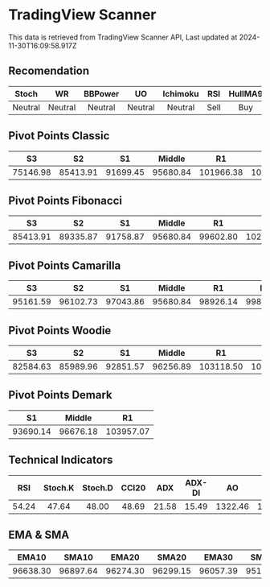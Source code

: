 # TradingView Scanner
This data is retrieved from TradingView Scanner API, Last updated at 2024-11-30T16:09:58.917Z

## Recomendation
| Stoch | WR | BBPower | UO | Ichimoku | RSI | HullMA9 |
| :---: | :---: | :---: | :---: | :---: | :---: | :---: |
| Neutral | Neutral | Neutral | Neutral | Neutral | Sell | Buy |

## Pivot Points Classic
| S3 | S2 | S1 | Middle | R1 | R2 | R3 |
| :---: | :---: | :---: | :---: | :---: | :---: | :---: |
| 75146.98 | 85413.91 | 91699.45 | 95680.84 | 101966.38 | 105947.77 | 116214.70 |

## Pivot Points Fibonacci
| S3 | S2 | S1 | Middle | R1 | R2 | R3 |
| :---: | :---: | :---: | :---: | :---: | :---: | :---: |
| 85413.91 | 89335.87 | 91758.87 | 95680.84 | 99602.80 | 102025.80 | 105947.77 |

## Pivot Points Camarilla
| S3 | S2 | S1 | Middle | R1 | R2 | R3 |
| :---: | :---: | :---: | :---: | :---: | :---: | :---: |
| 95161.59 | 96102.73 | 97043.86 | 95680.84 | 98926.14 | 99867.27 | 100808.41 |

## Pivot Points Woodie
| S3 | S2 | S1 | Middle | R1 | R2 | R3 |
| :---: | :---: | :---: | :---: | :---: | :---: | :---: |
| 82584.63 | 85989.96 | 92851.57 | 96256.89 | 103118.50 | 106523.82 | 113385.43 |

## Pivot Points Demark
| S1 | Middle | R1 |
| :---: | :---: | :---: |
| 93690.14 | 96676.18 | 103957.07 |

## Technical Indicators
| RSI | Stoch.K | Stoch.D | CCI20 | ADX | ADX-DI | AO | Mom | MACD | MACD | W.R | HullMA9 |
| :---: | :---: | :---: | :---: | :---: | :---: | :---: | :---: | :---: | :---: | :---: | :---: |
| 54.24 | 47.64 | 48.00 | 48.69 | 21.58 | 15.49 | 1322.46 | 188.56 | 422.88 | 367.93 | -47.91 | 96411.55 |

## EMA & SMA
| EMA10 | SMA10 | EMA20 | SMA20 | EMA30 | SMA30 | EMA50 | SMA50 | EMA100 | SMA100 | EMA200 | SMA200 |
| :---: | :---: | :---: | :---: | :---: | :---: | :---: | :---: | :---: | :---: | :---: | :---: |
| 96638.30 | 96897.64 | 96274.30 | 96299.15 | 96057.39 | 95185.15 | 95532.93 | 96241.77 | 92813.12 | 94248.72 | 86640.83 | 84718.91 |